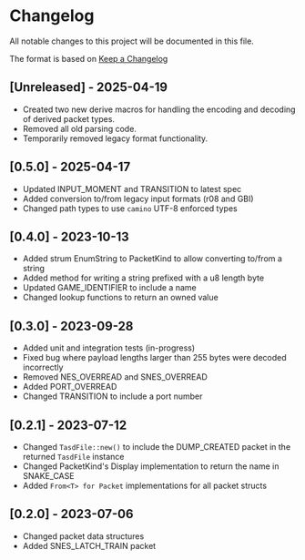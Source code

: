 # Changelog

All notable changes to this project will be documented in this file.

The format is based on [Keep a Changelog](https://keepachangelog.com/en/1.0.0/)

## [Unreleased] - 2025-04-19
- Created two new derive macros for handling the encoding and decoding of derived packet types.
- Removed all old parsing code.
- Temporarily removed legacy format functionality.

## [0.5.0] - 2025-04-17
- Updated INPUT_MOMENT and TRANSITION to latest spec
- Added conversion to/from legacy input formats (r08 and GBI)
- Changed path types to use `camino` UTF-8 enforced types

## [0.4.0] - 2023-10-13
- Added strum EnumString to PacketKind to allow converting to/from a string
- Added method for writing a string prefixed with a u8 length byte
- Updated GAME_IDENTIFIER to include a name
- Changed lookup functions to return an owned value

## [0.3.0] - 2023-09-28
- Added unit and integration tests (in-progress)
- Fixed bug where payload lengths larger than 255 bytes were decoded incorrectly
- Removed NES_OVERREAD and SNES_OVERREAD
- Added PORT_OVERREAD
- Changed TRANSITION to include a port number

## [0.2.1] - 2023-07-12
- Changed `TasdFile::new()` to include the DUMP_CREATED packet in the returned `TasdFile` instance
- Changed PacketKind's Display implementation to return the name in SNAKE_CASE
- Added `From<T> for Packet` implementations for all packet structs

## [0.2.0] - 2023-07-06
- Changed packet data structures
- Added SNES_LATCH_TRAIN packet
